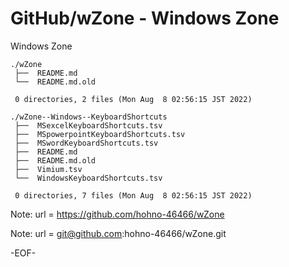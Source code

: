 # GitHub/wZone - Windows Zone

Windows Zone

    ./wZone
     ├──  README.md
     └──  README.md.old
     
     0 directories, 2 files (Mon Aug  8 02:56:15 JST 2022)

    ./wZone--Windows--KeyboardShortcuts
     ├──  MSexcelKeyboardShortcuts.tsv
     ├──  MSpowerpointKeyboardShortcuts.tsv
     ├──  MSwordKeyboardShortcuts.tsv
     ├──  README.md
     ├──  README.md.old
     ├──  Vimium.tsv
     └──  WindowsKeyboardShortcuts.tsv
     
     0 directories, 7 files (Mon Aug  8 02:56:15 JST 2022)


Note: url = https://github.com/hohno-46466/wZone

Note: url = git@github.com:hohno-46466/wZone.git

-EOF-
